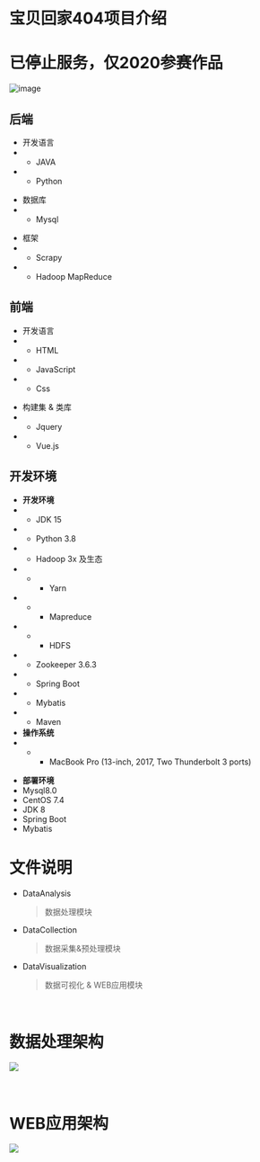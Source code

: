 # 宝贝回家404项目介绍

# 已停止服务，仅2020参赛作品

![image](https://user-images.githubusercontent.com/73827386/155491866-67029bb2-930c-43da-9f59-c948a293e61d.png)

## 后端
- 开发语言 
- - JAVA 
- - Python

<p></p>

- 数据库 
- - Mysql
<p></p>

- 框架
- - Scrapy
- - Hadoop MapReduce

##  前端
- 开发语言 
- - HTML 
- - JavaScript 
- - Css

<p></p>

- 构建集 & 类库 
- - Jquery 
- - Vue.js


## 开发环境
- **开发环境**
- - JDK 15
- - Python 3.8
- - Hadoop 3x 及生态
- - - Yarn
- - - Mapreduce
- - - HDFS
- - Zookeeper 3.6.3
- - Spring Boot 
- - Mybatis
- - Maven
- **操作系统**
- - - MacBook Pro (13-inch, 2017, Two Thunderbolt 3 ports)

<p></p>

- **部署环境**
- Mysql8.0
- CentOS 7.4
- JDK 8
- Spring Boot
- Mybatis

# 文件说明

- DataAnalysis
    > 数据处理模块
    
- DataCollection
    > 数据采集&预处理模块

- DataVisualization
    > 数据可视化 & WEB应用模块


<br>


# 数据处理架构

![](https://pic.imgdb.cn/item/60ab4b1cce272128a6fcafd5.png)



<br>


# WEB应用架构
![](https://pic.imgdb.cn/item/60ab4b22ce272128a6fcf5cf.png)
